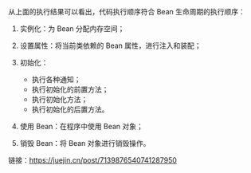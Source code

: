 从上面的执行结果可以看出，代码执行顺序符合 Bean 生命周期的执行顺序：

1. 实例化：为 Bean 分配内存空间；
2. 设置属性：将当前类依赖的 Bean 属性，进行注入和装配；
3. 初始化：

    * 执行各种通知；
    * 执行初始化的前置方法；
    * 执行初始化方法；
    * 执行初始化的后置方法。

4. 使用 Bean：在程序中使用 Bean 对象；
5. 销毁 Bean：将 Bean 对象进行销毁操作。


链接：https://juejin.cn/post/7139876540741287950

